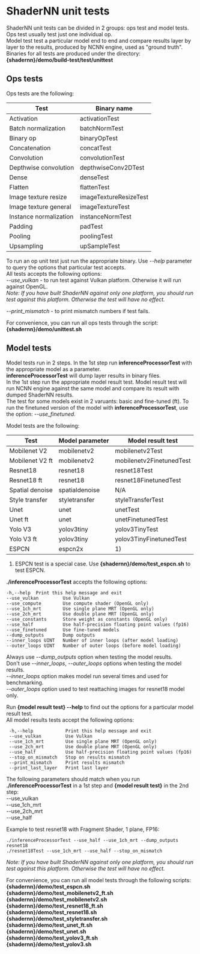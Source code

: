 # ShaderNN unit tests

ShaderNN unit tests can be divided in 2 groups: ops test and model tests.  
Ops test usually test just one individual op.  
Model test test a particular model end to end and compare results layer by layer to the results, produced by NCNN engine, used as "ground truth".  
Binaries for all tests are produced under the directory: **{shadernn}/demo/build-test/test/unittest**  

## Ops tests

Ops tests are the following:  

| Test                   | Binary name            |
| ---------------------- | ---------------------- |
| Activation             | activationTest         |
| Batch normalization    | batchNormTest          |
| Binary op              | binaryOpTest           |
| Concatenation          | concatTest             |
| Convolution            | convolutionTest        |
| Depthwise convolution  | depthwiseConv2DTest    |
| Dense                  | denseTest              |
| Flatten                | flattenTest            |
| Image texture resize   | imageTextureResizeTest |
| Image texture general  | imageTextureTest       |
| Instance normalization | instanceNormTest       |
| Padding                | padTest                |
| Pooling                | poolingTest            |
| Upsampling             | upSampleTest           |

To run an op unit test just run the appropriate binary. Use _--help_ parameter to query the options that particular test accepts.  
All tests accepts the following options:  
_--use_vulkan_ - to run test against Vulkan platform. Otherwise it will run against OpenGL.  
_Note: If you have built ShaderNN against only one platform, you should run test against this platform. Otherwise the test will have no effect._  

_--print_mismatch_ - to print mismatch numbers if test fails.  

For convenience, you can run all ops tests through the script: **{shadernn}/demo/unittest.sh**  

## Model tests

Model tests run in 2 steps. In the 1st step run **inferenceProcessorTest** with the appropriate model as a parameter.  
**inferenceProcessorTest** will dump layer results in binary files.  
In the 1st step run the appropriate model result test. Model result test will run NCNN engine against the same model and compare its result with dumped ShaderNN results.  
The test for some models exist in 2 varuants: basic and fine-tuned (ft). To run the finetuned version of the model with **inferenceProcessorTest**, use the option: _--use_finetuned_.  

Model tests are the following:  

| Test            | Model parameter        | Model result test        |
| --------------- | ---------------------- | -------------------------|
| Mobilenet V2    | mobilenetv2            | mobilenetv2Test          |
| Mobilenet V2 ft | mobilenetv2            | mobilenetv2FinetunedTest |
| Resnet18        | resnet18               | resnet18Test             |
| Resnet18 ft     | resnet18               | resnet18FinetunedTest    |
| Spatial denoise | spatialdenoise         | N/A                      |
| Style transfer  | styletransfer          | styleTransferTest        |
| Unet            | unet                   | unetTest                 |
| Unet ft         | unet                   | unetFinetunedTest        |
| Yolo V3         | yolov3tiny             | yolov3TinyTest           |
| Yolo V3 ft      | yolov3tiny             | yolov3TinyFinetunedTest  |
| ESPCN           | espcn2x                | 1)                       |

1) ESPCN test is a special case. Use **{shadernn}/demo/test_espcn.sh** to test ESPCN.  

**./inferenceProcessorTest** accepts the following options:  
 ```
 -h,--help  Print this help message and exit  
 --use_vulkan         Use Vulkan  
 --use_compute        Use compute shader (OpenGL only)  
 --use_1ch_mrt        Use single plane MRT (OpenGL only)  
 --use_2ch_mrt        Use double plane MRT (OpenGL only)  
 --use_constants      Store weight as constants (OpenGL only)  
 --use_half           Use half-precision floating point values (fp16)  
 --use_finetuned      Use fine-tuned models  
 --dump_outputs       Dump outputs  
 --inner_loops UINT   Number of inner loops (after model loading)  
 --outer_loops UINT   Number of outer loops (before model loading)  
```

Always use -_-dump_outputs_ option when testing the model results.  
Don't use _--inner_loops_, _--outer_loops_ options when testing the model results.  
_--inner_loops_ option makes model run several times and used for benchmarking.  
_--outer_loops_ option used to test reattaching images for resnet18 model only.

Run **{model result test} --help** to find out the options for a particular model result test.  
All model results tests accept the following options:  
```
 -h,--help            Print this help message and exit  
 --use_vulkan         Use Vulkan  
 --use_1ch_mrt        Use single plane MRT (OpenGL only)  
 --use_2ch_mrt        Use double plane MRT (OpenGL only)  
 --use_half           Use half-precision floating point values (fp16)  
 --stop_on_mismatch   Stop on results mismatch  
 --print_mismatch     Print results mismatch  
 --print_last_layer   Print last layer  
```

The following parameters should match when you run **./inferenceProcessorTest** in a 1st step and **{model result test}** in the 2nd step:  
  --use_vulkan  
  --use_1ch_mrt  
  --use_2ch_mrt  
  --use_half  

Example to test resnet18 with Fragment Shader, 1 plane, FP16:
```
./inferenceProcessorTest --use_half --use_1ch_mrt --dump_outputs resnet18
./resnet18Test --use_1ch_mrt --use_half --stop_on_mismatch
```

_Note: If you have built ShaderNN against only one platform, you should run test against this platform. Otherwise the test will have no effect._  

For convenience, you can run all model tests through the following scripts:  
**{shadernn}/demo/test_espcn.sh**  
**{shadernn}/demo/test_mobilenetv2_ft.sh**  
**{shadernn}/demo/test_mobilenetv2.sh**  
**{shadernn}/demo/test_resnet18_ft.sh**  
**{shadernn}/demo/test_resnet18.sh**  
**{shadernn}/demo/test_styletransfer.sh**  
**{shadernn}/demo/test_unet_ft.sh**  
**{shadernn}/demo/test_unet.sh**  
**{shadernn}/demo/test_yolov3_ft.sh**  
**{shadernn}/demo/test_yolov3.sh**  
